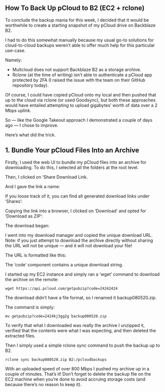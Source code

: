 ## How To Back Up pCloud to B2 (EC2 + rclone)

To conclude the backup mania for this week, I decided that it would be worthwhile to create a starting snapshot of my pCloud drive on Backblaze B2.

I had to do this somewhat manually because my usual go-to solutions for cloud-to-cloud backups weren’t able to offer much help for this particular use-case. 

Namely:

- Multcloud does not support Backblaze B2 as a storage archive.
- Rclone (at the time of writing) isn’t able to authenticate a pCloud app protected by 2FA (I raised the issue with the team on their GitHub repository today).

Of course, I could have copied pCloud onto my local and then pushed that up to the cloud via rclone (or used Goodsync), but both these approaches would have entailed attempting to upload gigabytes’ worth of data over a 2 Mbps uplink.

So — like the Google Takeout approach I demonstrated a couple of days ago — I chose to improve.

Here’s what did the trick.

## 1. Bundle Your pCloud Files Into an Archive

Firstly, I used the web UI to bundle my pCloud files into an archive for downloading.
To do this, I selected all the folders at the root level.

[](/Documentation/images/21.png)

Then, I clicked on ‘Share Download Link.

And I gave the link a name:

[](/Documentation/images/22.png)

If you loose track of it, you can find all generated download links under ‘Shares’:

[](/Documentation/images/23.png)

Copying the link into a browser, I clicked on ‘Download’ and opted for ‘Download as ZIP’:

[](/Documentation/images/24.png)

The download began:

[](/Documentation/images/25.png)

I went into my download manager and copied the unique download URL. Note: if you just attempt to download the archive directly without sharing the URL will not be unique — and it will not download your file!

[](/Documentation/images/26.png)

The URL is formatted like this:

[](/Documentation/images/27.png)

The ‘code’ component contains a unique download string.

I started up my EC2 instance and simply ran a ‘wget’ command to download the archive on the remote:

```
wget https://api.pcloud.com/getpubzip?code=24242424
```

[](/Documentation/images/28.png)

The download didn’t have a file format, so I renamed it backup080520.zip.

The command is simply:

```
mv getpubzip?code=2424kj3gg2g backup080520.zip
```

To verify that what I downloaded was really the archive I unzipped it, verified that the contents were what I was expecting, and then deleted the extracted files.

Then I simply used a simple rclone sync command to push the backup up to B2.

```
rclone sync backup080520.zip B2:/pcloudbackups
```

With an uploaded speed of over 800 Mbps I pushed my archive up in a couple of minutes.
That’s it!
Don’t forget to delete the backup file on the EC2 machine when you’re done to avoid accruing storage costs (and because there’s no reason to keep it).
